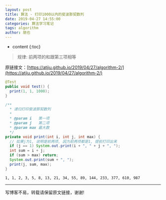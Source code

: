 ```yaml
---
layout: post
title: 算法 - 打印1000以内的斐波那契数列
date: 2019-04-27 14:55:00
categories: 算法学习笔记
tags: algorithm
author: 朋也
---
```


* content
{:toc}

> 规律: 前两项的和跟第三项相等

原链接文：[https://atjiu.github.io/2019/04/27/algorithm-2/](https://atjiu.github.io/2019/04/27/algorithm-2/)

```java
@Test
public void test() {
  print(1, 1, 1000);
}

/**
  * 递归打印斐波那契数列
  *
  * @param i   第一项
  * @param j   第二项
  * @param max 最大数
  */
private void print(int i, int j, int max) {
  // 如果j为1, 说明是前两项, 因为前两项都是1, 提前打印出来
  if (j == 1) System.out.print(i + ", " + j + ", ");
  int sum = i + j;
  if (sum > max) return;
  System.out.print(sum + ", ");
  print(j, sum, max);
}
```

```
1, 1, 2, 3, 5, 8, 13, 21, 34, 55, 89, 144, 233, 377, 610, 987
```

---

写博客不易，转载请保留原文链接，谢谢!